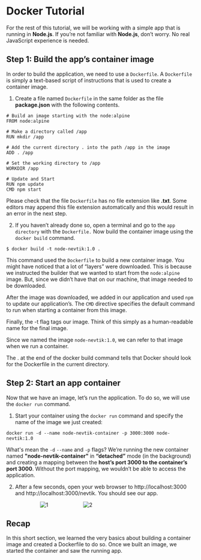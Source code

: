 # Docker Tutorial

For the rest of this tutorial, we will be working with a simple app that is running in **Node.js**. If you’re not familiar with **Node.js**, don’t worry. No real JavaScript experience is needed.

## Step 1: Build the app’s container image

In order to build the application, we need to use a `Dockerfile`. A `Dockerfile` is simply a text-based script of instructions that is used to create a container image.

1. Create a file named `Dockerfile` in the same folder as the file **package.json** with the following contents.

```
# Build an image starting with the node:alpine
FROM node:alpine

# Make a directory called /app
RUN mkdir /app

# Add the current directory . into the path /app in the image
ADD . /app

# Set the working directory to /app
WORKDIR /app

# Update and Start
RUN npm update
CMD npm start
```

Please check that the file `Dockerfile` has no file extension like **.txt**. Some editors may append this file extension automatically and this would result in an error in the next step.

2.  If you haven’t already done so, open a terminal and go to the `app directory` with the `Dockerfile.` Now build the container image using the `docker build` command.

```
$ docker build -t node-nevtik:1.0 .
```

This command used the `Dockerfile` to build a new container image. You might have noticed that a lot of “layers” were downloaded. This is because we instructed the builder that we wanted to start from the `node:alpine` image. But, since we didn’t have that on our machine, that image needed to be downloaded.

After the image was downloaded, we added in our application and used `npm` to update our application’s. The `CMD` directive specifies the default command to run when starting a container from this image.

Finally, the -t flag tags our image. Think of this simply as a human-readable name for the final image.

Since we named the image `node-nevtik:1.0`, we can refer to that image when we run a container.

The . at the end of the docker build command tells that Docker should look for the Dockerfile in the current directory.

## Step 2: Start an app container
Now that we have an image, let’s run the application. To do so, we will use the `docker run` command.

1. Start your container using the `docker run` command and specify the name of the image we just created:

```
docker run -d --name node-nevtik-container -p 3000:3000 node-nevtik:1.0
```

What's mean the `-d` `--name` and `-p` flags? We’re running the new container named **"node-nevtik-container"** in **“detached”** mode (in the background) and creating a mapping between the **host’s port 3000 to the container’s port 3000**. Without the port mapping, we wouldn’t be able to access the application.

2. After a few seconds, open your web browser to http://localhost:3000 and http://localhost:3000/nevtik. You should see our app.

&emsp; &emsp; &emsp; &emsp; &emsp; ![1](https://user-images.githubusercontent.com/72386335/158072279-4502f087-7725-43de-a944-1889aaad0efc.png) &emsp; &emsp; &emsp; &emsp; &emsp;
![2](https://user-images.githubusercontent.com/72386335/158072300-ed9baea0-4e90-4680-8cb2-c026729a550c.png)


## Recap
In this short section, we learned the very basics about building a container image and created a Dockerfile to do so. Once we built an image, we started the container and saw the running app.
